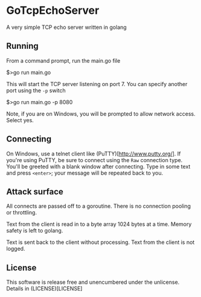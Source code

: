# GoTcpEchoServer

A very simple TCP echo server written in golang

## Running

From a command prompt, run the main.go file

$>go run main.go

This will start the TCP server listening on port 7. You can specify another port using the `-p` switch

$>go run main.go -p 8080

Note, if you are on Windows, you will be prompted to allow network access. Select yes.

## Connecting

On Windows, use a telnet client like (PuTTY)[http://www.putty.org/]. If you're using PuTTY, be sure to connect using the `Raw` connection type. You'll be greeted with a blank window after connecting. Type in some text and press `<enter>`; your message will be repeated back to you.

## Attack surface

All connects are passed off to a goroutine. There is no connection pooling or throttling.

Text from the client is read in to a byte array 1024 bytes at a time. Memory safety is left to golang.

Text is sent back to the client without processing. Text from the client is not logged.

## License

This software is release free and unencumbered under the unlicense. Details in (LICENSE)[LICENSE]